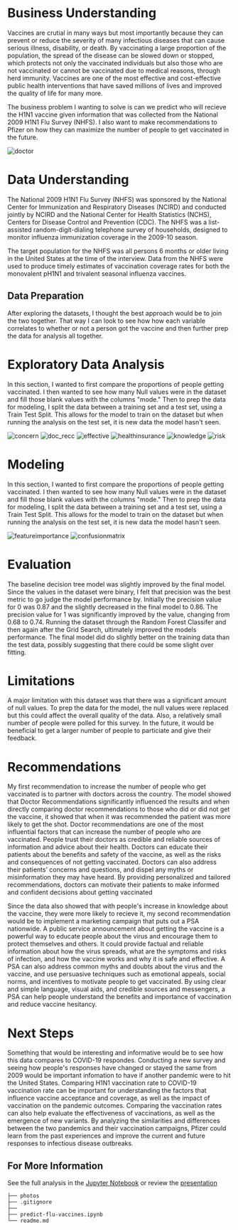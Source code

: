 # Business Understanding

Vaccines are crutial in many ways but most importantly because they can prevent or reduce the severity of many infectious diseases that can cause serious illness, disability, or death. By vaccinating a large proportion of the population, the spread of the disease can be slowed down or stopped, which protects not only the vaccinated individuals but also those who are not vaccinated or cannot be vaccinated due to medical reasons, through herd immunity. Vaccines are one of the most effective and cost-effective public health interventions that have saved millions of lives and improved the quality of life for many more.

The business problem I wanting to solve is can we predict who will recieve the H1N1 vaccine given information that was collected from the National 2009 H1N1 Flu Survey (NHFS). I also want to make recommendations to Pfizer on how they can maximize the number of people to get vaccinated in the future.

![doctor](https://github.com/lpb3393/predict-flu-vaccine/blob/main/photos/doctor.PNG)

# Data Understanding

The National 2009 H1N1 Flu Survey (NHFS) was sponsored by the National Center for Immunization and Respiratory Diseases (NCIRD) and conducted jointly by NCIRD and the National Center for Health Statistics (NCHS), Centers for Disease Control and Prevention (CDC). The NHFS was a list-assisted random-digit-dialing telephone survey of households, designed to monitor influenza immunization coverage in the 2009-10 season.

The target population for the NHFS was all persons 6 months or older living in the United States at the time of the interview. Data from the NHFS were used to produce timely estimates of vaccination coverage rates for both the monovalent pH1N1 and trivalent seasonal influenza vaccines.

## Data Preparation

After exploring the datasets, I thought the best approach would be to join the two together. That way I can look to see how how each variable correlates to whether or not a person got the vaccine and then further prep the data for analysis all together.

# Exploratory Data Analysis

In this section, I wanted to first compare the proportions of people getting vaccinated. I then wanted to see how many Null values were in the dataset and fill those blank values with the columns "mode." Then to prep the data for modeling, I split the data between a training set and a test set, using a Train Test Split. This allows for the model to train on the dataset but when running the analysis on the test set, it is new data the model hasn't seen.

![concern](https://github.com/lpb3393/predict-flu-vaccine/blob/main/photos/concern.PNG)
![doc_recc](https://github.com/lpb3393/predict-flu-vaccine/blob/main/photos/doc_recc.PNG)
![effective](https://github.com/lpb3393/predict-flu-vaccine/blob/main/photos/effective.PNG)
![healthinsurance](https://github.com/lpb3393/predict-flu-vaccine/blob/main/photos/healthinsurance.PNG)
![knowledge](https://github.com/lpb3393/predict-flu-vaccine/blob/main/photos/knowledge.PNG)
![risk](https://github.com/lpb3393/predict-flu-vaccine/blob/main/photos/risk.PNG)


# Modeling

In this section, I wanted to first compare the proportions of people getting vaccinated. I then wanted to see how many Null values were in the dataset and fill those blank values with the columns "mode." Then to prep the data for modeling, I split the data between a training set and a test set, using a Train Test Split. This allows for the model to train on the dataset but when running the analysis on the test set, it is new data the model hasn't seen.


![featureimportance](https://github.com/lpb3393/predict-flu-vaccine/blob/main/photos/featureimportance.PNG)
![confusionmatrix](https://github.com/lpb3393/predict-flu-vaccine/blob/main/photos/confusionmatrix.PNG)


# Evaluation

The baseline decision tree model was slightly improved by the final model. Since the values in the dataset were binary, I felt that precision was the best metric to go judge the model performance by. Initially the precision value for 0 was 0.87 and the slightly decreased in the final model to 0.86. The precision value for 1 was significantly improved by the value, changing from 0.68 to 0.74. Running the dataset through the Random Forest Classifer and then again after the Grid Search, ultimately improved the models performance. The final model did do slightly better on the training data than the test data, possibly suggesting that there could be some slight over fitting.


# Limitations

A major limitation with this dataset was that there was a significant amount of null values. To prep the data for the model, the null values were replaced but this could affect the overall quality of the data. Also, a relatively small number of people were polled for this survey. In the future, it would be beneficial to get a larger number of people to particiate and give their feedback.


# Recommendations

My first recommendation to increase the number of people who get vaccinated is to partner with doctors across the country. The model showed that Doctor Recommendations significantly influenced the results and when directly comparing doctor recommendations to those who did or did not get the vaccine, it showed that when it was recommended the patient was more likely to get the shot. Doctor recommendations are one of the most influential factors that can increase the number of people who are vaccinated. People trust their doctors as credible and reliable sources of information and advice about their health. Doctors can educate their patients about the benefits and safety of the vaccine, as well as the risks and consequences of not getting vaccinated. Doctors can also address their patients’ concerns and questions, and dispel any myths or misinformation they may have heard. By providing personalized and tailored recommendations, doctors can motivate their patients to make informed and confident decisions about getting vaccinated

Since the data also showed that with people's increase in knowledge about the vaccine, they were more likely to recieve it, my second recommendation would be to implement a marketing campaign that puts out a PSA nationwide. A public service announcement about getting the vaccine is a powerful way to educate people about the virus and encourage them to protect themselves and others. It could provide factual and reliable information about how the virus spreads, what are the symptoms and risks of infection, and how the vaccine works and why it is safe and effective. A PSA can also address common myths and doubts about the virus and the vaccine, and use persuasive techniques such as emotional appeals, social norms, and incentives to motivate people to get vaccinated. By using clear and simple language, visual aids, and credible sources and messengers, a PSA can help people understand the benefits and importance of vaccination and reduce vaccine hesitancy.


# Next Steps

Something that would be interesting and informative would be to see how this data compares to COVID-19 respondes. Conducting a new survey and seeing how people's responses have changed or stayed the same from 2009 would be important infomation to have if another pandemic were to hit the United States. Comparing H1N1 vaccination rate to COVID-19 vaccination rate can be important for understanding the factors that influence vaccine acceptance and coverage, as well as the impact of vaccination on the pandemic outcomes. Comparing the vaccination rates can also help evaluate the effectiveness of vaccinations, as well as the emergence of new variants. By analyzing the similarities and differences between the two pandemics and their vaccination campaigns, Pfizer could learn from the past experiences and improve the current and future responses to infectious disease outbreaks.

## For More Information
See the full analysis in the [Jupyter Notebook](https://github.com/lpb3393/predict-flu-vaccine/blob/main/predict-flu-vaccines.ipynb) or review the [presentation](https://github.com/lpb3393/Home_Renovations/blob/main/Home%20Renovations%20Presentation.pdf)

```
├── photos
├── .gitignore
├── 
├── predict-flu-vaccines.ipynb
└── readme.md
```
